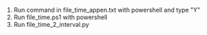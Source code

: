 1. Run command in file_time_appen.txt with powershell and type "Y"
2. Run file_time.ps1 with powershell
3. Run file_time_2_interval.py
